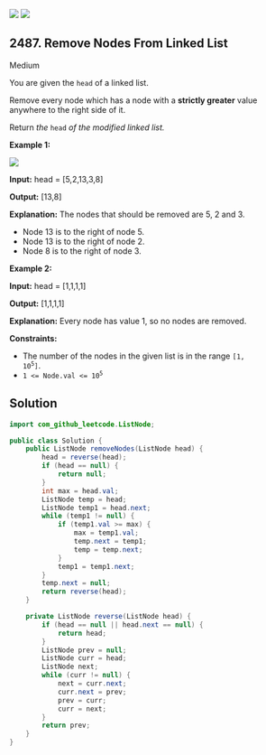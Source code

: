 [![](https://img.shields.io/github/stars/javadev/LeetCode-in-Java?label=Stars&style=flat-square)](https://github.com/javadev/LeetCode-in-Java)
[![](https://img.shields.io/github/forks/javadev/LeetCode-in-Java?label=Fork%20me%20on%20GitHub%20&style=flat-square)](https://github.com/javadev/LeetCode-in-Java/fork)

## 2487\. Remove Nodes From Linked List

Medium

You are given the `head` of a linked list.

Remove every node which has a node with a **strictly greater** value anywhere to the right side of it.

Return _the_ `head` _of the modified linked list._

**Example 1:**

![](https://assets.leetcode.com/uploads/2022/10/02/drawio.png)

**Input:** head = [5,2,13,3,8]

**Output:** [13,8]

**Explanation:** The nodes that should be removed are 5, 2 and 3. 

- Node 13 is to the right of node 5. 
- Node 13 is to the right of node 2. 
- Node 8 is to the right of node 3.

**Example 2:**

**Input:** head = [1,1,1,1]

**Output:** [1,1,1,1]

**Explanation:** Every node has value 1, so no nodes are removed.

**Constraints:**

*   The number of the nodes in the given list is in the range <code>[1, 10<sup>5</sup>]</code>.
*   <code>1 <= Node.val <= 10<sup>5</sup></code>

## Solution

```java
import com_github_leetcode.ListNode;

public class Solution {
    public ListNode removeNodes(ListNode head) {
        head = reverse(head);
        if (head == null) {
            return null;
        }
        int max = head.val;
        ListNode temp = head;
        ListNode temp1 = head.next;
        while (temp1 != null) {
            if (temp1.val >= max) {
                max = temp1.val;
                temp.next = temp1;
                temp = temp.next;
            }
            temp1 = temp1.next;
        }
        temp.next = null;
        return reverse(head);
    }

    private ListNode reverse(ListNode head) {
        if (head == null || head.next == null) {
            return head;
        }
        ListNode prev = null;
        ListNode curr = head;
        ListNode next;
        while (curr != null) {
            next = curr.next;
            curr.next = prev;
            prev = curr;
            curr = next;
        }
        return prev;
    }
}
```